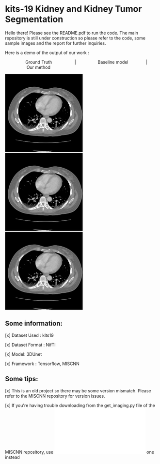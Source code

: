 # kits-19 Kidney and Kidney Tumor Segmentation

Hello there! Please see the README.pdf to run the code. The main repository is still under construction so please refer to the code, some sample images and the report for further inquiries.

Here is a demo of the output of our work :

&ensp;&ensp;&ensp;&ensp;&ensp;&ensp;&ensp;&ensp;&ensp;         Ground Truth  &ensp;&ensp;&ensp;&ensp;&ensp; &ensp;&ensp;&ensp;&ensp;  | &ensp;&ensp;&ensp;&ensp;&ensp; &ensp;&ensp;&ensp;&nbsp;    Baseline model  &ensp;&ensp;&nbsp; &ensp;&ensp;&ensp;&ensp;     |   &ensp;&ensp;&ensp;&ensp;&ensp; &ensp;&ensp;&ensp;&ensp;    Our method
               
![Ground_truth](/images/case_166_orig.gif?raw=true "Ground Truth") ![Log_Cosh_Dice_Loss](/images/case_166_log_cosh_dice_loss.gif?raw=true "Log Cosh Dice Loss") ![Weighted_loss](/images/case_166_weighted.gif?raw=true "Weighted loss")

## Some information:
[x] Dataset Used : kits19

[x] Dataset Format : NifTI

[x] Model: 3DUnet

[x] Framework : Tensorflow, MISCNN

## Some tips:
[x] This is an old project so there may be some version mismatch. Please refer to the MISCNN repository for version issues.

[x] If you're having trouble downloading from the get_imaging.py file of the MISCNN repository, use ![this](/get_imaging.py) one instead 

